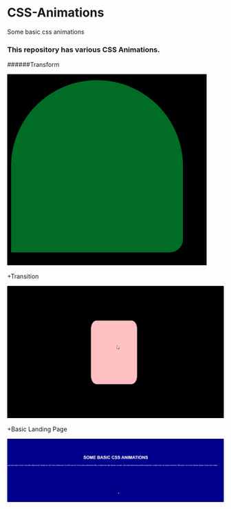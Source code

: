 # CSS-Animations
Some basic css animations


### This repository has various CSS Animations.

######Transform

![Screenshot Missing](https://github.com/RitvikKhanna/CSS-Animations/blob/master/gif-basic.gif)

+Transition

![Screeenshot Missing](https://github.com/RitvikKhanna/CSS-Animations/blob/master/transition.gif)

+Basic Landing Page

![Screenshot Missing](https://github.com/RitvikKhanna/CSS-Animations/blob/master/landing.gif)
